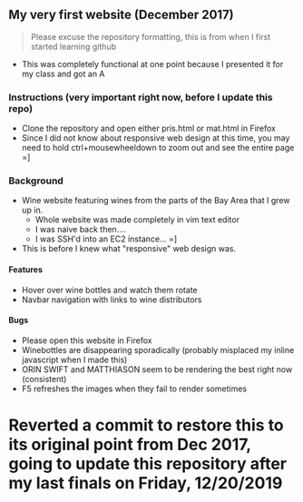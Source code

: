 
## My very first website (December 2017)
> Please excuse the repository formatting, this is from when I first started learning github
 - This was completely functional at one point because I presented it for my class and got an A

### Instructions (very important right now, before I update this repo)
- Clone the repository and open either pris.html or mat.html in Firefox
- Since I did not know about responsive web design at this time, you may need to hold ctrl+mousewheeldown to zoom out and see the entire page =]


### Background
- Wine website featuring wines from the parts of the Bay Area that I grew up in.
  - Whole website was made completely in vim text editor
  - I was naive back then....
  - I was SSH'd into an EC2 instance... =]
- This is before I knew what "responsive" web design was.

#### Features
- Hover over wine bottles and watch them rotate
- Navbar navigation with links to wine distributors

#### Bugs
- Please open this website in Firefox
- Winebottles are disappearing sporadically (probably misplaced my inline javascript when I made this)
- ORIN SWIFT and MATTHIASON seem to be rendering the best right now (consistent)
- F5 refreshes the images when they fail to render sometimes

# Reverted a commit to restore this to its original point from Dec 2017, going to update this repository after my last finals on Friday, 12/20/2019


